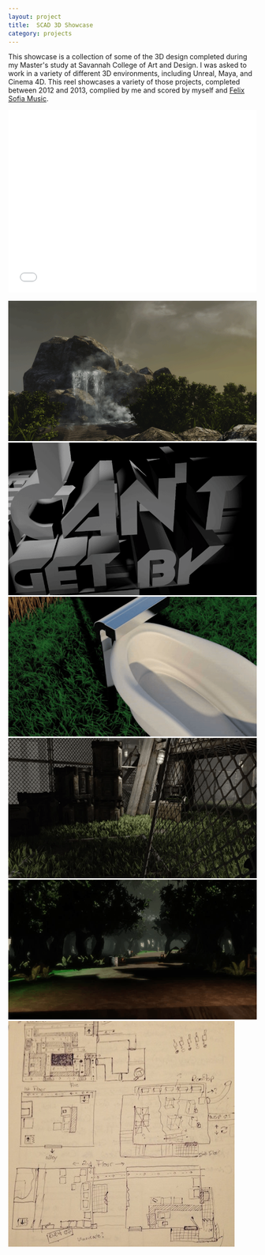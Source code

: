 ```yaml
---
layout: project
title:  SCAD 3D Showcase
category: projects
---
```

This showcase is a collection of some of the 3D design completed during my Master's study at Savannah College of Art and Design.  I was asked to work in a variety of different 3D environments, including Unreal, Maya, and Cinema 4D.  This reel showcases a variety of those projects, completed between 2012 and 2013, complied by me and scored by myself and [Felix Sofia Music](http://felixsofia.bandcamp.com "Felix Sofia Music").

<iframe src="//player.vimeo.com/video/116226637?color=2ba6cb&title=0&byline=0&portrait=0" width="100%" height="370" frameborder="0" webkitallowfullscreen mozallowfullscreen allowfullscreen></iframe>

![3D Showcase 01](/img/3D_image01.png)
![3D Showcase 02](/img/3D_image02.png)
![3D Showcase 03](/img/3D_image03.png)
![3D Showcase 04](/img/3D_image04.png)
![3D Showcase 05](/img/3D_image05.png)
![3D Level Sketches](/img/3D_level_sketches.jpg)
